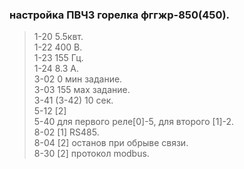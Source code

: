 ### настройка ПВЧ3 горелка фггжр-850(450).   
> 1-20 5.5квт.    
>1-22 400 В.   
>1-23 155 Гц.   
>1-24 8.3 А.    
>3-02 0 мин задание.     
>3-03 155 мах задание.    
>3-41 (3-42) 10 сек.   
>5-12 [2]      
>5-40 для первого реле[0]-5, для второго [1]-2.     
>8-02 [1] RS485.    
>8-04 [2] останов при обрыве связи.  
>8-30 [2] протокол modbus.  
